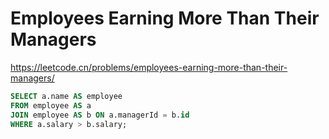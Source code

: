 # Employees Earning More Than Their Managers

<https://leetcode.cn/problems/employees-earning-more-than-their-managers/>

```sql
SELECT a.name AS employee
FROM employee AS a
JOIN employee AS b ON a.managerId = b.id
WHERE a.salary > b.salary;
```
